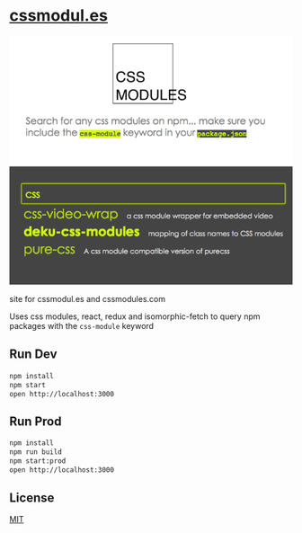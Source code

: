 # [cssmodul.es](http://cssmodul.es/)

![](https://raw.githubusercontent.com/StevenIseki/cssmodul.es/master/public/screenshot.png)

site for cssmodul.es and cssmodules.com

Uses css modules, react, redux and isomorphic-fetch to query npm packages with the `css-module` keyword

## Run Dev

```
npm install
npm start
open http://localhost:3000
```

## Run Prod

```
npm install
npm run build
npm start:prod
open http://localhost:3000
```

## License

[MIT](http://isekivacenz.mit-license.org/)
